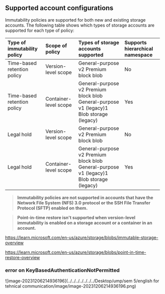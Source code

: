 ## Supported account configurations

Immutability policies are supported for both new and existing storage accounts. The following table shows which types of storage accounts are supported for each type of policy:

| Type of immutability policy | Scope of policy       | Types of storage accounts supported                          | Supports hierarchical namespace |
| :-------------------------- | :-------------------- | :----------------------------------------------------------- | :------------------------------ |
| Time-based retention policy | Version-level scope   | General-purpose v2 Premium block blob                        | No                              |
| Time-based retention policy | Container-level scope | General-purpose v2 Premium block blob General-purpose v1 (legacy)1 Blob storage (legacy) | Yes                             |
| Legal hold                  | Version-level scope   | General-purpose v2 Premium block blob                        | No                              |
| Legal hold                  | Container-level scope | General-purpose v2 Premium block blob General-purpose v1 (legacy)1 Blob storage (legacy) | Yes                             |

>  **Immutability policies are not supported in accounts that have the Network File System (NFS) 3.0 protocol or the SSH File Transfer Protocol (SFTP) enabled on them.**

> **Point-in-time restore isn't supported when version-level immutability is enabled on a storage account or a container in an account.** 

https://learn.microsoft.com/en-us/azure/storage/blobs/immutable-storage-overview

https://learn.microsoft.com/en-us/azure/storage/blobs/point-in-time-restore-overview



### error on KeyBasedAuthenticationNotPermitted

![image-20231206214936196](../../../../../../../Desktop/ump/sem 5/english for tehnical communication/image/image-20231206214936196.png)
